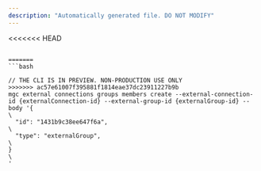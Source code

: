 ```yaml
---
description: "Automatically generated file. DO NOT MODIFY"
---
```


<<<<<<< HEAD
```cli

=======
```bash

// THE CLI IS IN PREVIEW. NON-PRODUCTION USE ONLY
>>>>>>> ac57e61007f395881f1814eae37dc23911227b9b
mgc external connections groups members create --external-connection-id {externalConnection-id} --external-group-id {externalGroup-id} --body '{\
  "id": "1431b9c38ee647f6a",\
  "type": "externalGroup",\
}\
'

```